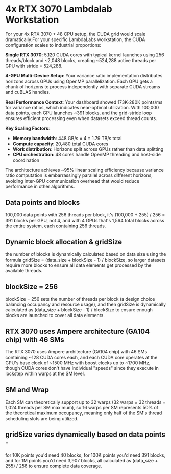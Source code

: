 # 4x RTX 3070 Lambdalab Workstation

For your 4x RTX 3070 + 48 CPU setup, the CUDA grid would scale dramatically:For your specific LambdaLabs workstation, the CUDA configuration scales to industrial proportions:

**Single RTX 3070**: 5,120 CUDA cores with typical kernel launches using 256 threads/block and ~2,048 blocks, creating ~524,288 active threads per GPU with stride = 524,288.

**4-GPU Multi-Device Setup**: Your variance ratio implementation distributes horizons across GPUs using OpenMP parallelization. Each GPU gets a chunk of horizons to process independently with separate CUDA streams and cuBLAS handles.

**Real Performance Context**: Your dashboard showed 173K-280K points/ms for variance ratios, which indicates near-optimal utilization. With 100,000 data points, each GPU launches ~391 blocks, and the grid-stride loop ensures efficient processing even when datasets exceed thread counts.

**Key Scaling Factors**:
- **Memory bandwidth**: 448 GB/s × 4 = 1.79 TB/s total
- **Compute capacity**: 20,480 total CUDA cores
- **Work distribution**: Horizons split across GPUs rather than data splitting
- **CPU orchestration**: 48 cores handle OpenMP threading and host-side coordination

The architecture achieves ~95% linear scaling efficiency because variance ratio computation is embarrassingly parallel across different horizons, avoiding inter-GPU communication overhead that would reduce performance in other algorithms.

## Data points and blocks
100,000 data points with 256 threads per block, it's (100,000 + 255) / 256 = 391 blocks per GPU, not 4, and with 4 GPUs that's 1,564 total blocks across the entire system, each containing 256 threads.

## Dynamic block allocation & gridSize
the number of blocks is dynamically calculated based on data size using the formula gridSize = (data_size + blockSize - 1) / blockSize, so larger datasets require more blocks to ensure all data elements get processed by the available threads.

## blockSize = 256

blockSize = 256 sets the number of threads per block (a design choice balancing occupancy and resource usage), and then gridSize is dynamically calculated as (data_size + blockSize - 1) / blockSize to ensure enough blocks are launched to cover all data elements.
## RTX 3070 uses Ampere architecture (GA104 chip) with 46 SMs 

The RTX 3070 uses Ampere architecture (GA104 chip) with 46 SMs containing ~128 CUDA cores each, and each CUDA core operates at the GPU's base clock of ~1500 MHz with boost clocks up to ~1700 MHz, though CUDA cores don't have individual "speeds" since they execute in lockstep within warps at the SM level.

## SM and Wrap

Each SM can theoretically support up to 32 warps (32 warps × 32 threads = 1,024 threads per SM maximum), so 16 warps per SM represents 50% of the theoretical maximum occupancy, meaning only half of the SM's thread scheduling slots are being utilized.

## gridSize varies dynamically based on data points - 

for 10K points you'd need 40 blocks, for 100K points you'd need 391 blocks, and for 1M points you'd need 3,907 blocks, all calculated as (data_size + 255) / 256 to ensure complete data coverage.
